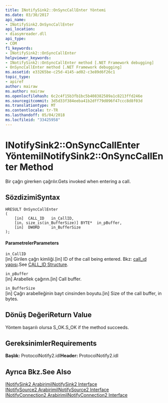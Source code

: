 ```yaml
---
title: INotifySink2::OnSyncCallEnter Yöntemi
ms.date: 03/30/2017
api_name:
- INotifySink2.OnSyncCallEnter
api_location:
- diasymreader.dll
api_type:
- COM
f1_keywords:
- INotifySink2::OnSyncCallEnter
helpviewer_keywords:
- INotifySink2::OnSyncCallEnter method [.NET Framework debugging]
- OnSyncCallEnter method [.NET Framework debugging]
ms.assetid: e33265be-c25d-4145-ad02-c3e89d6f26c1
topic_type:
- apiref
author: mairaw
ms.author: mairaw
ms.openlocfilehash: 6c2c4f15b3fb1bc5b408382589a1c8213ffd246e
ms.sourcegitcommit: 3d5d33f384eeba41b2dff79d096f47ccc8d8f03d
ms.translationtype: MT
ms.contentlocale: tr-TR
ms.lasthandoff: 05/04/2018
ms.locfileid: "33425958"
---
```

# <a name="inotifysink2onsynccallenter-method"></a><span data-ttu-id="220d2-102">INotifySink2::OnSyncCallEnter Yöntemi</span><span class="sxs-lookup"><span data-stu-id="220d2-102">INotifySink2::OnSyncCallEnter Method</span></span>
<span data-ttu-id="220d2-103">Bir çağrı girerken çağrılır.</span><span class="sxs-lookup"><span data-stu-id="220d2-103">Gets invoked when entering a call.</span></span>  
  
## <a name="syntax"></a><span data-ttu-id="220d2-104">Sözdizimi</span><span class="sxs-lookup"><span data-stu-id="220d2-104">Syntax</span></span>  
  
```  
HRESULT OnSyncCallEnter  
(  
    [in]  CALL_ID   in_CallID,  
    [in, size_is(in_BufferSize)] BYTE*  in_pBuffer,  
    [in]  DWORD     in_BufferSize  
);  
```  
  
#### <a name="parameters"></a><span data-ttu-id="220d2-105">Parametreler</span><span class="sxs-lookup"><span data-stu-id="220d2-105">Parameters</span></span>  
 `in_CallID`  
 <span data-ttu-id="220d2-106">[in] Girilen çağrı kimliği.</span><span class="sxs-lookup"><span data-stu-id="220d2-106">[in] ID of the call being entered.</span></span> <span data-ttu-id="220d2-107">Bkz: [call_ıd yapısı](../../../../docs/framework/unmanaged-api/diagnostics/call-id-structure.md).</span><span class="sxs-lookup"><span data-stu-id="220d2-107">See [CALL_ID Structure](../../../../docs/framework/unmanaged-api/diagnostics/call-id-structure.md).</span></span>  
  
 `in_pBuffer`  
 <span data-ttu-id="220d2-108">[in] Arabellek çağırın.</span><span class="sxs-lookup"><span data-stu-id="220d2-108">[in] Call buffer.</span></span>  
  
 `in_BufferSize`  
 <span data-ttu-id="220d2-109">[in] Çağrı arabelleğinin bayt cinsinden boyutu.</span><span class="sxs-lookup"><span data-stu-id="220d2-109">[in] Size of the call buffer, in bytes.</span></span>  
  
## <a name="return-value"></a><span data-ttu-id="220d2-110">Dönüş Değeri</span><span class="sxs-lookup"><span data-stu-id="220d2-110">Return Value</span></span>  
 <span data-ttu-id="220d2-111">Yöntem başarılı olursa S_OK.</span><span class="sxs-lookup"><span data-stu-id="220d2-111">S_OK if the method succeeds.</span></span>  
  
## <a name="requirements"></a><span data-ttu-id="220d2-112">Gereksinimler</span><span class="sxs-lookup"><span data-stu-id="220d2-112">Requirements</span></span>  
 <span data-ttu-id="220d2-113">**Başlık:** ProtocolNotify2.idl</span><span class="sxs-lookup"><span data-stu-id="220d2-113">**Header:** ProtocolNotify2.idl</span></span>  
  
## <a name="see-also"></a><span data-ttu-id="220d2-114">Ayrıca Bkz.</span><span class="sxs-lookup"><span data-stu-id="220d2-114">See Also</span></span>  
 [<span data-ttu-id="220d2-115">INotifySink2 Arabirimi</span><span class="sxs-lookup"><span data-stu-id="220d2-115">INotifySink2 Interface</span></span>](../../../../docs/framework/unmanaged-api/diagnostics/inotifysink2-interface.md)  
 [<span data-ttu-id="220d2-116">INotifySource2 Arabirimi</span><span class="sxs-lookup"><span data-stu-id="220d2-116">INotifySource2 Interface</span></span>](../../../../docs/framework/unmanaged-api/diagnostics/inotifysource2-interface.md)  
 [<span data-ttu-id="220d2-117">INotifyConnection2 Arabirimi</span><span class="sxs-lookup"><span data-stu-id="220d2-117">INotifyConnection2 Interface</span></span>](../../../../docs/framework/unmanaged-api/diagnostics/inotifyconnection2-interface.md)
